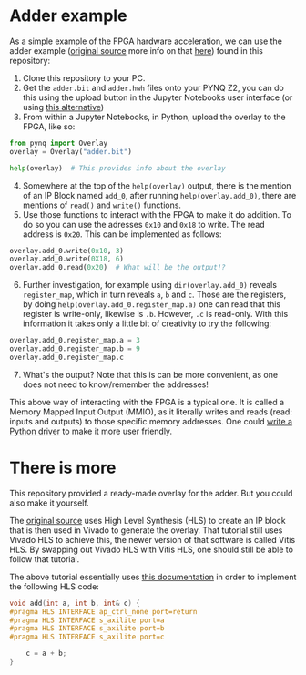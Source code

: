# Adder example

As a simple example of the FPGA hardware acceleration, we can use the adder example ([original source](https://www.youtube.com/watch?v=2ErFDGSv5EE) more info on that [here](/adder/README.md#there-is-more))  found in this repository:
1. Clone this repository to your PC.
1. Get the `adder.bit` and `adder.hwh` files onto your PYNQ Z2, you can do this using the upload button in the Jupyter Notebooks user interface (or using [this alternative](https://pynq.readthedocs.io/en/latest/getting_started/pynq_z2_setup.html#accessing-files-on-the-board))
1. From within a Jupyter Notebooks, in Python, upload the overlay to the FPGA, like so:
```python
from pynq import Overlay
overlay = Overlay("adder.bit")

help(overlay)  # This provides info about the overlay
```
4. Somewhere at the top of the `help(overlay)` output, there is the mention of an IP Block named `add_0`, after running `help(overlay.add_0)`, there are mentions of `read()` and `write()` functions.
4. Use those functions to interact with the FPGA to make it do addition. To do so you can use the adresses  `0x10` and `0x18` to write. The read address is `0x20`. This can be implemented as follows:

```python
overlay.add_0.write(0x10, 3)
overlay.add_0.write(0X18, 6)
overlay.add_0.read(0x20)  # What will be the output!?
```
6. Further investigation, for example using `dir(overlay.add_0)` reveals `register_map`, which in turn reveals `a`, `b` and `c`. Those are the registers, by doing `help(overlay.add_0.register_map.a)` one can read that this register is write-only, likewise is `.b`. However, `.c` is read-only. With this information it takes only a little bit of creativity to try the following:
```python
overlay.add_0.register_map.a = 3
overlay.add_0.register_map.b = 9
overlay.add_0.register_map.c
```
7. What's the output? Note that this is can be more convenient, as one does not need to know/remember the addresses!

This above way of interacting with the FPGA is a typical one. It is called a Memory Mapped Input Output (MMIO), as it literally writes and reads (read: inputs and outputs) to those specific memory addresses. One could [write a Python driver](https://pynq.readthedocs.io/en/latest/overlay_design_methodology/overlay_tutorial.html#Creating-a-Driver) to make it more user friendly.

# There is more

This repository provided a ready-made overlay for the adder. But you could also make it yourself. 

The [original source](https://www.youtube.com/watch?v=2ErFDGSv5EE) uses High Level Synthesis (HLS) to create an IP block that is then used in Vivado to generate the overlay. That tutorial still uses Vivado HLS to achieve this, the newer version of that software is called Vitis HLS. By swapping out Vivado HLS with Vitis HLS, one should still be able to follow that tutorial.

The above tutorial essentially uses [this documentation](https://pynq.readthedocs.io/en/latest/overlay_design_methodology/overlay_tutorial.html#Overlay-Tutorial) in order to implement the following HLS code:

```c
void add(int a, int b, int& c) {
#pragma HLS INTERFACE ap_ctrl_none port=return
#pragma HLS INTERFACE s_axilite port=a
#pragma HLS INTERFACE s_axilite port=b
#pragma HLS INTERFACE s_axilite port=c

    c = a + b;
}
```


